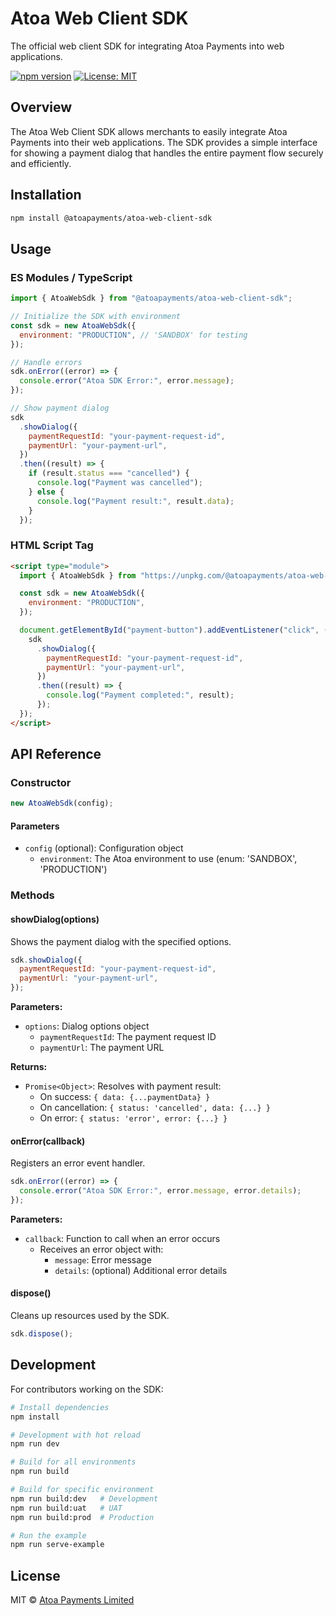 # Atoa Web Client SDK

The official web client SDK for integrating Atoa Payments into web applications.

[![npm version](https://img.shields.io/npm/v/@atoapayments/atoa-web-client-sdk.svg)](https://www.npmjs.com/package/@atoapayments/atoa-web-client-sdk)
[![License: MIT](https://img.shields.io/badge/License-MIT-blue.svg)](https://opensource.org/licenses/MIT)

## Overview

The Atoa Web Client SDK allows merchants to easily integrate Atoa Payments into their web applications. The SDK provides a simple interface for showing a payment dialog that handles the entire payment flow securely and efficiently.

## Installation

```bash
npm install @atoapayments/atoa-web-client-sdk
```

## Usage

### ES Modules / TypeScript

```javascript
import { AtoaWebSdk } from "@atoapayments/atoa-web-client-sdk";

// Initialize the SDK with environment
const sdk = new AtoaWebSdk({
  environment: "PRODUCTION", // 'SANDBOX' for testing
});

// Handle errors
sdk.onError((error) => {
  console.error("Atoa SDK Error:", error.message);
});

// Show payment dialog
sdk
  .showDialog({
    paymentRequestId: "your-payment-request-id",
    paymentUrl: "your-payment-url",
  })
  .then((result) => {
    if (result.status === "cancelled") {
      console.log("Payment was cancelled");
    } else {
      console.log("Payment result:", result.data);
    }
  });
```

### HTML Script Tag

```html
<script type="module">
  import { AtoaWebSdk } from "https://unpkg.com/@atoapayments/atoa-web-client-sdk";

  const sdk = new AtoaWebSdk({
    environment: "PRODUCTION",
  });

  document.getElementById("payment-button").addEventListener("click", () => {
    sdk
      .showDialog({
        paymentRequestId: "your-payment-request-id",
        paymentUrl: "your-payment-url",
      })
      .then((result) => {
        console.log("Payment completed:", result);
      });
  });
</script>
```

## API Reference

### Constructor

```javascript
new AtoaWebSdk(config);
```

#### Parameters

- `config` (optional): Configuration object
  - `environment`: The Atoa environment to use (enum: 'SANDBOX', 'PRODUCTION')

### Methods

#### showDialog(options)

Shows the payment dialog with the specified options.

```javascript
sdk.showDialog({
  paymentRequestId: "your-payment-request-id",
  paymentUrl: "your-payment-url",
});
```

**Parameters:**

- `options`: Dialog options object
  - `paymentRequestId`: The payment request ID
  - `paymentUrl`: The payment URL

**Returns:**

- `Promise<Object>`: Resolves with payment result:
  - On success: `{ data: {...paymentData} }`
  - On cancellation: `{ status: 'cancelled', data: {...} }`
  - On error: `{ status: 'error', error: {...} }`

#### onError(callback)

Registers an error event handler.

```javascript
sdk.onError((error) => {
  console.error("Atoa SDK Error:", error.message, error.details);
});
```

**Parameters:**

- `callback`: Function to call when an error occurs
  - Receives an error object with:
    - `message`: Error message
    - `details`: (optional) Additional error details

#### dispose()

Cleans up resources used by the SDK.

```javascript
sdk.dispose();
```

## Development

For contributors working on the SDK:

```bash
# Install dependencies
npm install

# Development with hot reload
npm run dev

# Build for all environments
npm run build

# Build for specific environment
npm run build:dev   # Development
npm run build:uat   # UAT
npm run build:prod  # Production

# Run the example
npm run serve-example
```

## License

MIT © [Atoa Payments Limited](https://github.com/ATOAPaymentsLimited)
